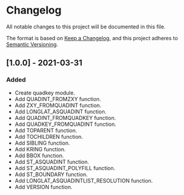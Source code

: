 # Changelog
All notable changes to this project will be documented in this file.

The format is based on [Keep a Changelog](https://keepachangelog.com/en/1.0.0/),
and this project adheres to [Semantic Versioning](https://semver.org/spec/v2.0.0.html).

## [1.0.0] - 2021-03-31

### Added
- Create quadkey module.
- Add QUADINT_FROMZXY function.
- Add ZXY_FROMQUADINT function.
- Add LONGLAT_ASQUADINT function.
- Add QUADINT_FROMQUADKEY function.
- Add QUADKEY_FROMQUADINT function.
- Add TOPARENT function.
- Add TOCHILDREN function.
- Add SIBLING function.
- Add KRING function.
- Add BBOX function.
- Add ST_ASQUADINT function.
- Add ST_ASQUADINT_POLYFILL function.
- Add ST_BOUNDARY function.
- Add LONGLAT_ASQUADINTLIST_RESOLUTION function.
- Add VERSION function.